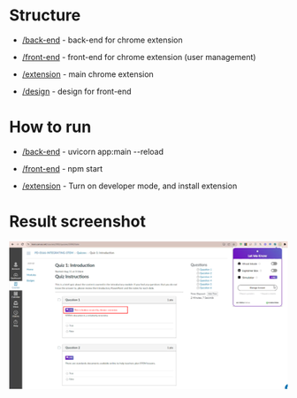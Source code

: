 # Structure

- [/back-end](back-end) - back-end for chrome extension

- [/front-end](front-end) - front-end for chrome extension (user management)

- [/extension](extension) - main chrome extension

- [/design](design) - design for front-end

# How to run

- [/back-end](back-end) - uvicorn app:main --reload

- [/front-end](front-end) - npm start

- [/extension](extension) - Turn on developer mode, and install extension

# Result screenshot
![sample](/design/result.png)